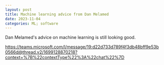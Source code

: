 ```yaml
---
layout: post
title: Machine learning advice from Dan Melamed
date: 2023-11-04
categories: ML; software
---
```

Dan Melamed's advice on machine learning is still looking good.

https://teams.microsoft.com/l/message/19:d22d733d789f4f3db48bff9e53b0566d@thread.v2/1699128870218?context=%7B%22contextType%22%3A%22chat%22%7D
